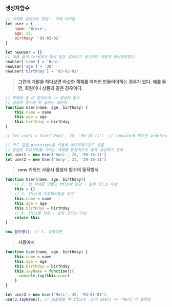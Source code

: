 ### 생성자함수

```javascript
// 객체를 생성하는 방법 - 객체 리터럴
let user = {
    name: 'Bruse',
  	age: 28,
  	birthday: '95-03-02'
}

let newUser = {}
// 예를 들어 form에서 입력 받은 값이라고 생각하면 이렇게 넣어줘야한다.
newUser['name'] = 'Hani'
newUser['age'] = '30'
newUser['birthday'] = '93-02-01'
```

> **그런데 개발을 하다보면 비슷한 객체를 여러번 만들어야하는 경우가 있다. 예를 들면, 회원이나 상품과 같은 경우이다.**

```javascript
// 위에걸 좀 더 편리하게 -> 생성자 함수
// 생성자 함수의 첫 글자는 대문자
function User(name, age, birthday) {
    this.name = name
    this.age = age
    this.birthday = birthday
}

// let user1 = User('Hani', 24, '99-10-11')  // console에 찍으면 undefined - return이 없어서

// 코드 깔끔,prototype을 이용해 메모리적으로도 효율
// 동일한 프로퍼티를 가지는 객체를 반복적으로 쉽게 생성하기 위해
let user1 = new User('Hani', 24, '99-10-11') 
let user2 = new User('Sony', 23, '20-10-11') 
```



> **new 키워드 사용시 생성자 함수의 동작방식**

```javascript
function User(name, age, birthday){
    // 2. 빈 객체를 만들고 this에 할당 - 실제 코드는 아님
    this = {}
    // 3. this에 프로퍼티들을 추가
    this.name = name
    this.age = age
    this.birthday = birthday
    // 4. this를 반환 - 실제 코드는 아님
  	return this
}

new 함수명(); // 1. 실행하면
```



> **사용예시**

```javascript
function User(name, age, birthday) {
    this.name = name
    this.age = age
    this.birthday = birthday
  	this.sayName = function(){
      console.log(this.name)
    }
}

let user3 = new User('Meri', 30, '93-01-01')
user3.sayName(); // 호출했을 때 this는 .앞의 user3 => 'Meri'가 출력됨
```





